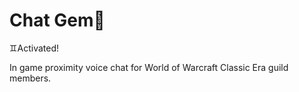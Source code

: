 # Chat Gem💎
♊Activated!

In game proximity voice chat for World of Warcraft Classic Era guild members.
